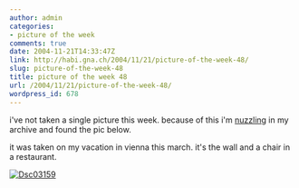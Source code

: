 ```yaml
---
author: admin
categories:
- picture of the week
comments: true
date: 2004-11-21T14:33:47Z
link: http://habi.gna.ch/2004/11/21/picture-of-the-week-48/
slug: picture-of-the-week-48
title: picture of the week 48
url: /2004/11/21/picture-of-the-week-48/
wordpress_id: 678
---
```


i've not taken a single picture this week. because of this i'm [nuzzling](http://dict.leo.org/?search=nuzzle) in my archive and found the pic below.
  
it was taken on my vacation in vienna this march. it's the wall and a chair in a restaurant.



[![Dsc03159](http://habi.gna.ch/blog/images/DSC03159-tm.jpg)](http://habi.gna.ch/blog/images/DSC03159.jpg)

